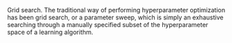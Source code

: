 Grid search. The traditional way of performing hyperparameter optimization has been grid search, or a parameter sweep, which is simply an exhaustive searching through a manually specified subset of the hyperparameter space of a learning algorithm.
